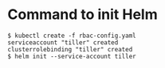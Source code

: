 # Command to init Helm
```
$ kubectl create -f rbac-config.yaml
serviceaccount "tiller" created
clusterrolebinding "tiller" created
$ helm init --service-account tiller

```

